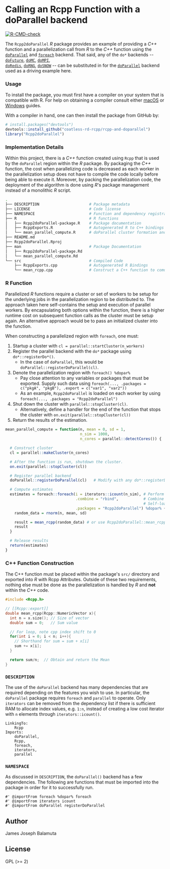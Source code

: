 # Calling an Rcpp Function with a doParallel backend

<!-- badges: start -->
[![R-CMD-check](https://github.com/coatless-rd-rcpp/rcpp-and-doparallel/actions/workflows/R-CMD-check.yaml/badge.svg)](https://github.com/coatless-rd-rcpp/rcpp-and-doparallel/actions/workflows/R-CMD-check.yaml)
<!-- badges: end -->

The `Rcpp2doParallel` _R_ package provides an example of providing a _C++_
function and a parallelization call from _R_ to the _C++_ function using
the [`doParallel`](https://cran.r-project.org/package=doParallel) and 
[`foreach`](https://cran.r-project.org/package=foreach) backend. That said,
any of the `do*` backends -- [`doFuture`](https://cran.r-project.org/package=doFuture), 
[`doMC`](https://cran.r-project.org/package=doMC), 
[`doMPI`](https://cran.r-project.org/package=doMPI),  
[`doRedis`](https://cran.r-project.org/package=doRedis), 
[`doRNG`](https://cran.r-project.org/package=doRNG), 
[`doSNOW`](https://cran.r-project.org/package=doSNOW) -- can be substituted
in for the [`doParallel`](https://cran.r-project.org/package=doParallel) backend
used as a driving example here.

### Usage

To install the package, you must first have a compiler on your system that is
compatible with R. For help on obtaining a compiler consult either
[macOS](http://thecoatlessprofessor.com/programming/r-compiler-tools-for-rcpp-on-os-x/)
or
[Windows](http://thecoatlessprofessor.com/programming/rcpp/install-rtools-for-rcpp/)
guides.

With a compiler in hand, one can then install the package from GitHub by:

```r
# install.packages("devtools")
devtools::install_github("coatless-rd-rcpp/rcpp-and-doparallel")
library("Rcpp2doParallel")
```

### Implementation Details

Within this project, there is a _C++_ function created using `Rcpp` that is used
by the `doParallel` region within the _R_ package. By packaging the _C++_ function, 
the cost when parallelizing code is decreased as each worker in the
parallelization setup does not have to compile the code locally before being
able to execute it. Moreover, by packing the parallelization code, the deployment
of the algorithm is done using _R_'s package management instead of a monolithic
_R_ script.

```bash
.
├── DESCRIPTION                      # Package metadata
├── LICENSE                          # Code license
├── NAMESPACE                        # Function and dependency registration
├── R                                # R functions
│   ├── Rcpp2doParallel-package.R    # Package documentation
│   ├── RcppExports.R                # Autogenerated R to C++ bindings by Rcpp
│   └── mean_parallel_compute.R      # doParallel cluster formation and C++ call
├── README.md
├── Rcpp2doParallel.Rproj
├── man                              # Package Documentation
│   ├── Rcpp2doParallel-package.Rd
│   └── mean_parallel_compute.Rd
└── src                              # Compiled Code
    ├── RcppExports.cpp              # Autogenerated R Bindings
    └── mean_rcpp.cpp                # Construct a C++ function to comupte mean.
```

### R Function

Parallelized _R_ functions require a cluster or set of workers to be setup for
the underlying jobs in the parallelization region to be distributed to. 
The approach taken here self-contains the setup and execution of parallel workers.
By encapsulating both options within the function, there is a higher runtime
cost on subsequent function calls as the cluster must be setup again. An
alternative approach would be to pass an initialized cluster into the
function. 

When constructing a parallelized region with `foreach`, one must:

1. Startup a cluster with `cl = parallel::startCluster(n_workers)`
2. Register the parallel backend with the `do*` package using `do*::registerDo*()`.
   - In the case of `doParallel`, this would be `doParallel::registerDoParallel(cl)`.
3. Denote the parallelization region with `foreach() %dopar%`
   - Pay close attention to any variables or packages that must be exported.
     Supply such data using `foreach(..., .packages = c("pkgA", "pkgB"), .export = c("var1", "var2"))`
   - As an example, `Rcpp2doParallel` is loaded on each worker by using
     `foreach(..., .packages = "Rcpp2doParallel")`  
4. Shut down the cluster with `parallel::stopCluster(cl)`.
   - Alternatively, define a handler for the end of the function that
     stops the cluster with `on.exit(parallel::stopCluster(cl))` 
5. Return the results of the estimation.

```r
mean_parallel_compute = function(n, mean = 0, sd = 1,
                                 n_sim = 1000,
                                 n_cores = parallel::detectCores()) {

  # Construct cluster
  cl = parallel::makeCluster(n_cores)

  # After the function is run, shutdown the cluster.
  on.exit(parallel::stopCluster(cl))

  # Register parallel backend
  doParallel::registerDoParallel(cl)   # Modify with any do*::registerDo*()

  # Compute estimates
  estimates = foreach::foreach(i = iterators::icount(n_sim), # Perform n simulations
                               .combine = "rbind",           # Combine results
                                                             # Self-load
                               .packages = "Rcpp2doParallel") %dopar% {
    random_data = rnorm(n, mean, sd)

    result = mean_rcpp(random_data) # or use Rcpp2doParallel::mean_rcpp()
    result
  }

  # Release results
  return(estimates)
}
```

### C++ Function Construction

The C++ function must be placed within the package's `src/` directory and
exported into _R_ with Rcpp Attributes. Outside of these two requirements,
nothing else must be done as the parallelization is handled by _R_ and **not**
within the _C++_ code.

```cpp
#include <Rcpp.h>

// [[Rcpp::export]]
double mean_rcpp(Rcpp::NumericVector x){
  int n = x.size(); // Size of vector
  double sum = 0;   // Sum value

  // For loop, note cpp index shift to 0
  for(int i = 0; i < n; i++){
    // Shorthand for sum = sum + x[i]
    sum += x[i];
  }

  return sum/n;  // Obtain and return the Mean
}
```

### `DESCRIPTION`

The use of the `doParallel` backend has many dependencies that are required
depending on the features you wish to use. In particular, the `doParallel`
package requires `foreach` and `parallel` to operate. Only `iterators` can
be removed from the dependency list if there is sufficient RAM to allocate
index values, e.g. `1:n`, instead of creating a low cost iterator with `n`
elements through `iterators::icount()`. 

```
LinkingTo: 
    Rcpp
Imports: 
    doParallel,
    Rcpp,
    foreach,
    iterators,
    parallel
```

### `NAMESPACE`

As discussed in `DESCRIPTION`, the `doParallel()` backend has a few dependencies.
The following are functions that must be imported into the package in order
for it to successfully run.

```
#' @importFrom foreach %dopar% foreach
#' @importFrom iterators icount
#' @importFrom doParallel registerDoParallel
```

## Author

James Joseph Balamuta

## License

GPL (\>= 2)

